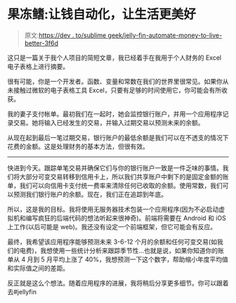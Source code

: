 # 果冻鳍:让钱自动化，让生活更美好

> 原文:[https://dev . to/sublime geek/jelly-fin-automate-money-to-live-better-3f6d](https://dev.to/sublimegeek/jelly-fin-automate-money-to-live-better-3f6d)

这只是一篇关于我个人项目的简短文章，我已经着手在我用于个人财务的 Excel 电子表格上进行摘要。

很有可能，你是一个开发者。函数、变量和常数在我们的世界里很常见。如果你从未接触过微软的电子表格工具 Excel，只要有足够的时间使用它，你可能会有所收获。

我的妻子支付帐单。最初我们在一起时，她会监控银行账户，并用一个应用程序记录交易。她将输入已经发生的交易，并输入过期交易以预测未来的余额。

从现在起到最后一笔过期交易，银行账户的最低余额是我们可以在不透支的情况下花费的金额。这是处理财务的基本方法，但很有效。

* * *

快进到今天。跟踪单笔交易并确保它们与你的银行账户一致是一件乏味的事情。我们将大部分可变交易转移到信用卡上，所以我们共享账户中剩下的是固定金额的账单，我们可以向信用卡支付统一费率来清除任何已收取的余额。使用常数，我们可以预测我们银行账户的余额。现在，我们正在追踪到年底。

所以，这是我的目标。我将使用无服务器技术包装一个应用程序(因为不必启动虚拟机和编写疯狂的后端代码的想法听起来很神奇)。前端将需要在 Android 和 iOS 上工作(以后可能是 web)。我还没有设定一个前端框架，但它可能会有反应。

最终，我希望该应用程序能够预测未来 3-6-12 个月的余额和任何可变交易(如我们的电费)，我想使用一些统计分析来跟踪季节性...也就是说，如果你知道你的账单从 4 月到 5 月平均上涨了 40%，我想预测一下这个数字，帮助缩小年度平均值和实际值之间的差距。

反正就是这么个想法。随着应用程序的进展，我将稍后分享更多细节。你可以跟着去#jellyfin